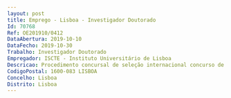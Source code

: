 ```yaml
--- 
layout: post
title: Emprego - Lisboa - Investigador Doutorado
Id: 70768
Ref: OE201910/0412
DataAbertura: 2019-10-10
DataFecho: 2019-10-30
Trabalho: Investigador Doutorado
Empregador: ISCTE - Instituto Universitário de Lisboa
Descricao: Procedimento concursal de seleção internacional concurso de seleção internacional para um (1) lugar de doutorado a, de nível inicial, para o exercício de atividades de investigação na área científica de Psicologia, no Centro de Investigação e Intervenção Social do ISCTE IUL, no âmbito do Projeto n.º 028274, com a designação “Música para o Desenvolvimento de Competências Sociais, aberto pelo Edital nº 1121_2019, de 09 de outubro.
CodigoPostal: 1600-083 LISBOA
Concelho: Lisboa
Distrito: Lisboa
--- 
```

